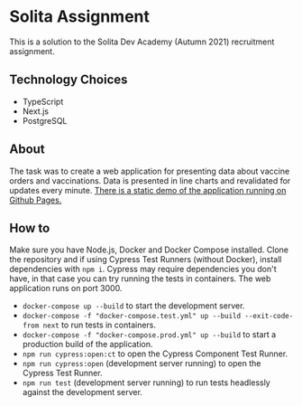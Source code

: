 # Solita Assignment

This is a solution to the Solita Dev Academy (Autumn 2021) recruitment assignment.

## Technology Choices

- TypeScript
- Next.js
- PostgreSQL

## About

The task was to create a web application for presenting data about vaccine orders and vaccinations. Data is presented in line charts and revalidated for updates every minute. [There is a static demo of the application running on Github Pages.](https://topias-r.github.io/solita-assignment/ 'Fictional Vaccine Statistics')

## How to

Make sure you have Node.js, Docker and Docker Compose installed. Clone the repository and if using Cypress Test Runners (without Docker), install dependencies with `npm i`. Cypress may require dependencies you don't have, in that case you can try running the tests in containers. The web application runs on port 3000.

- `docker-compose up --build` to start the development server.
- `docker-compose -f "docker-compose.test.yml" up --build --exit-code-from next` to run tests in containers.
- `docker-compose -f "docker-compose.prod.yml" up --build` to start a production build of the application.
- `npm run cypress:open:ct` to open the Cypress Component Test Runner.
- `npm run cypress:open` (development server running) to open the Cypress Test Runner.
- `npm run test` (development server running) to run tests headlessly against the development server.
